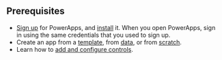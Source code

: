 ## Prerequisites
* [Sign up](../signup-for-powerapps.md) for PowerApps, and [install](http://aka.ms/powerappsinstall) it. When you open PowerApps, sign in using the same credentials that you used to sign up.
* Create an app from a [template](../get-started-test-drive.md), from [data](../get-started-create-from-data.md), or from [scratch](../maker/get-started-create-from-blank.md).
* Learn how to [add and configure controls](../maker/add-configure-controls.md).

